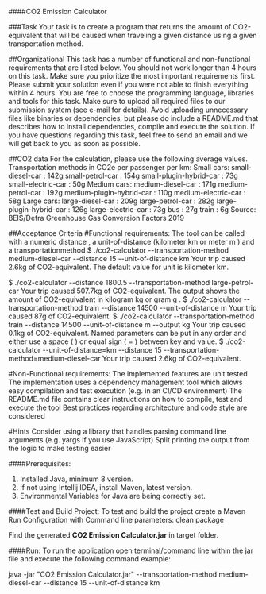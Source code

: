 ####CO2 Emission Calculator

###Task
Your task is to create a program that returns the amount of CO2-equivalent that will be caused when traveling a given distance using a given transportation method.

##Organizational
This task has a number of functional and non-functional requirements that are listed below. You should not work longer than 4 hours on this task. 
Make sure you prioritize the most important requirements first. Please submit your solution even if you were not able to finish everything within 4 hours.
You are free to choose the programming language, libraries and tools for this task. Make sure to upload all required files to our submission system (see e-mail for details). 
Avoid uploading unnecessary files like binaries or dependencies, but please do include a README.md that describes how to install dependencies, compile and execute the solution.
If you have questions regarding this task, feel free to send an email and we will get back to you as soon as possible.

##CO2 data
For the calculation, please use the following average values.
Transportation methods in CO2e per passenger per km:
Small cars: small-diesel-car : 142g small-petrol-car : 154g small-plugin-hybrid-car : 73g small-electric-car : 50g Medium cars: medium-diesel-car : 171g medium-petrol-car : 192g medium-plugin-hybrid-car : 110g medium-electric-car : 58g Large cars: large-diesel-car : 209g large-petrol-car : 282g large-plugin-hybrid-car : 126g large-electric-car : 73g bus : 27g train : 6g
Source: BEIS/Defra Greenhouse Gas Conversion Factors 2019

##Acceptance Criteria
#Functional requirements:
The tool can be called with a numeric distance , a unit-of-distance (kilometer km or meter m ) and a transportationmethod
$ ./co2-calculator --transportation-method medium-diesel-car --distance 15 --unit-of-distance km Your trip caused 2.6kg of CO2-equivalent.
The default value for unit is kilometer km.
 
$ ./co2-calculator --distance 1800.5 --transportation-method large-petrol-car Your trip caused 507.7kg of CO2-equivalent.
The output shows the amount of CO2-equivalent in kilogram kg or gram g .
$ ./co2-calculator --transportation-method train --distance 14500 --unit-of-distance m Your trip caused 87g of CO2-equivalent.
$ ./co2-calculator --transportation-method train --distance 14500 --unit-of-distance m --output kg Your trip caused 0.1kg of CO2-equivalent.
Named parameters can be put in any order and either use a space ( ) or equal sign ( = ) between key and value.
$ ./co2-calculator --unit-of-distance=km --distance 15 --transportation-method=medium-diesel-car  Your trip caused 2.6kg of CO2-equivalent.

#Non-Functional requirements:
The implemented features are unit tested The implementation uses a dependency management tool which allows easy compilation and test execution (e.g. in an CI/CD environment) The README.md file contains clear instructions on how to compile, test and execute the tool Best practices regarding architecture and code style are considered

#Hints
Consider using a library that handles parsing command line arguments (e.g. yargs if you use JavaScript) Split printing the output from the logic to make testing easier

####Prerequisites:
1. Installed Java, minimum 8 version.
2. If not using Intellij IDEA, install Maven, latest version.
3. Environmental Variables for Java are being correctly set.

####Test and Build Project:
To test and build the project create a Maven Run Configuration with Command line parameters: clean package

Find the generated **CO2 Emission Calculator.jar** in target folder.

####Run:
To run the application open terminal/command line within the jar file and execute the following
command example:

java -jar "CO2 Emission Calculator.jar" --transportation-method medium-diesel-car --distance 15 --unit-of-distance km
